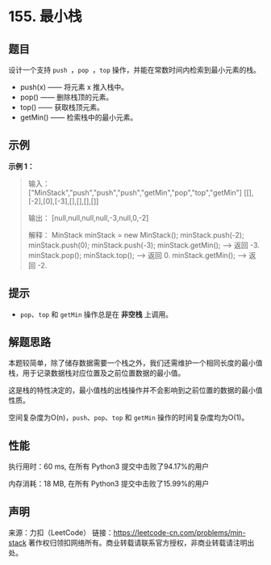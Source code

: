 # 155. 最小栈

## 题目

设计一个支持 `push `，`pop `，`top` 操作，并能在常数时间内检索到最小元素的栈。

* push(x) —— 将元素 x 推入栈中。
* pop() —— 删除栈顶的元素。
* top() —— 获取栈顶元素。
* getMin() —— 检索栈中的最小元素。

## 示例

**示例 1：**

> 输入：
> ["MinStack","push","push","push","getMin","pop","top","getMin"]
> [[],[-2],[0],[-3],[],[],[],[]]
>
> 输出：
> [null,null,null,null,-3,null,0,-2]
>
> 解释：
> MinStack minStack = new MinStack();
> minStack.push(-2);
> minStack.push(0);
> minStack.push(-3);
> minStack.getMin();   --> 返回 -3.
> minStack.pop();
> minStack.top();      --> 返回 0.
> minStack.getMin();   --> 返回 -2.

## 提示

* `pop`、`top` 和 `getMin` 操作总是在 **非空栈** 上调用。

## 解题思路

本题较简单，除了储存数据需要一个栈之外，我们还需维护一个相同长度的最小值栈，用于记录数据栈对应位置及之前位置数据的最小值。

这是栈的特性决定的，最小值栈的出栈操作并不会影响到之前位置的数据的最小值性质。

空间复杂度为O(n)，`push`、`pop`、`top` 和 `getMin` 操作的时间复杂度均为O(1)。

## 性能

执行用时：60 ms, 在所有 Python3 提交中击败了94.17%的用户

内存消耗：18 MB, 在所有 Python3 提交中击败了15.99%的用户

## 声明

来源：力扣（LeetCode）
链接：https://leetcode-cn.com/problems/min-stack
著作权归领扣网络所有。商业转载请联系官方授权，非商业转载请注明出处。
